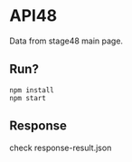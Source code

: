 # API48

Data from stage48 main page.

## Run?

```
npm install
npm start
```

## Response

check response-result.json
